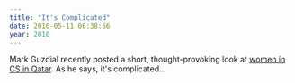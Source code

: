 ```yaml
---
title: "It's Complicated"
date: 2010-05-11 06:38:56
year: 2010
---
```

Mark Guzdial recently posted a short, thought-provoking look at <a href="http://computinged.wordpress.com/2010/05/03/women-in-cs-in-qatar-its-complicated/">women in CS in Qatar</a>. As he says, it's complicated…
